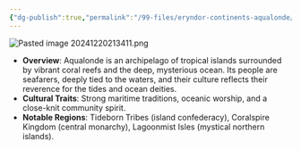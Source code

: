 ```yaml
---
{"dg-publish":true,"permalink":"/99-files/eryndor-continents-aqualonde/"}
---
```




![Pasted image 20241220213411.png](/img/user/98%20Attachments/Pasted%20image%2020241220213411.png)

- **Overview**: Aqualonde is an archipelago of tropical islands surrounded by vibrant coral reefs and the deep, mysterious ocean. Its people are seafarers, deeply tied to the waters, and their culture reflects their reverence for the tides and ocean deities.
- **Cultural Traits**: Strong maritime traditions, oceanic worship, and a close-knit community spirit.
- **Notable Regions**: Tideborn Tribes (island confederacy), Coralspire Kingdom (central monarchy), Lagoonmist Isles (mystical northern islands).